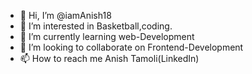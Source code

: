 - 👋 Hi, I’m @iamAnish18
- 👀 I’m interested in Basketball,coding.
- 🌱 I’m currently learning web-Development
- 💞️ I’m looking to collaborate on Frontend-Development
- 📫 How to reach me Anish Tamoli(LinkedIn)

<!---
iamAnish18/iamAnish18 is a ✨ special ✨ repository because its `README.md` (this file) appears on your GitHub profile.
You can click the Preview link to take a look at your changes.
--->
